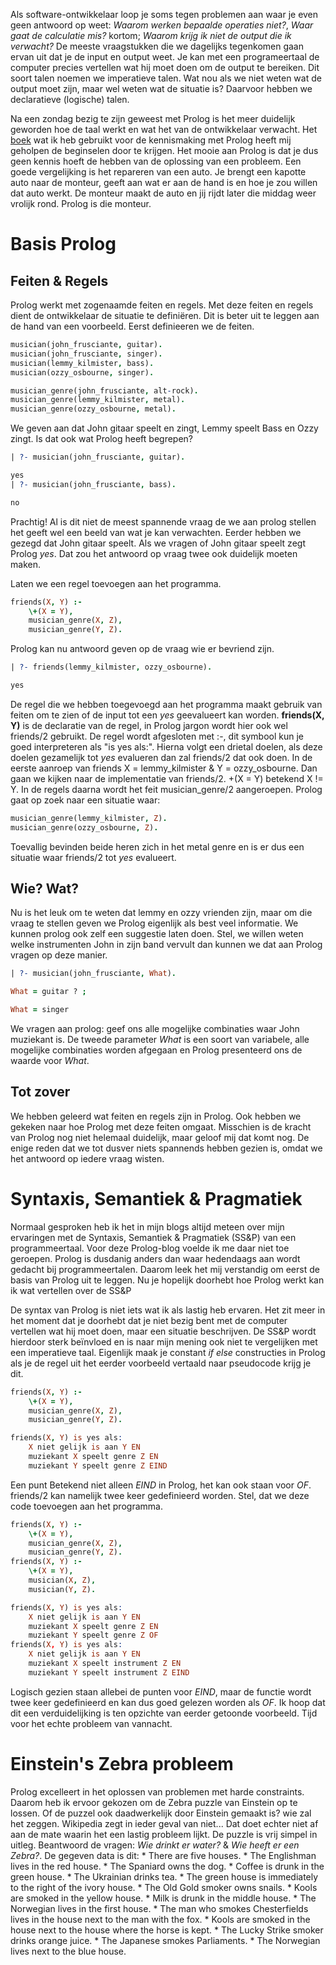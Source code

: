 Als software-ontwikkelaar loop je soms tegen problemen aan waar je even geen antwoord op weet: *Waarom werken bepaalde operaties niet?*, *Waar gaat de calculatie mis?* kortom; *Waarom krijg ik niet de output die ik verwacht?* De meeste vraagstukken die we dagelijks tegenkomen gaan ervan uit dat je de input en output weet. Je kan met een programeertaal de computer precies vertellen wat hij moet doen om de output te bereiken. Dit soort talen noemen we imperatieve talen. Wat nou als we niet weten wat de output moet zijn, maar wel weten wat de situatie is? Daarvoor hebben we declaratieve (logische) talen.

Na een zondag bezig te zijn geweest met Prolog is het meer duidelijk geworden hoe de taal werkt en wat het van de ontwikkelaar verwacht. Het [boek](https://www.amazon.com/Seven-Languages-Weeks-Programming-Programmers/dp/193435659X) wat ik heb gebruikt voor de kennismaking met Prolog heeft mij geholpen de beginselen door te krijgen. Het mooie aan Prolog is dat je dus geen kennis hoeft de hebben van de oplossing van een probleem. Een goede vergelijking is het repareren van een auto. Je brengt een kapotte auto naar de monteur, geeft aan wat er aan de hand is en hoe je zou willen dat auto werkt. De monteur maakt de auto en jij rijdt later die middag weer vrolijk rond. Prolog is die monteur.


# Basis Prolog

## Feiten & Regels
Prolog werkt met zogenaamde feiten en regels. Met deze feiten en regels dient de ontwikkelaar de situatie te definiëren. Dit is beter uit te leggen aan de hand van een voorbeeld. Eerst definieeren we de feiten.
```Prolog
musician(john_frusciante, guitar).
musician(john_frusciante, singer).
musician(lemmy_kilmister, bass).
musician(ozzy_osbourne, singer).

musician_genre(john_frusciante, alt-rock).
musician_genre(lemmy_kilmister, metal).
musician_genre(ozzy_osbourne, metal).
```

We geven aan dat John gitaar speelt en zingt, Lemmy speelt Bass en Ozzy zingt. Is dat ook wat Prolog heeft begrepen?
```Prolog
| ?- musician(john_frusciante, guitar).

yes
| ?- musician(john_frusciante, bass).

no
```
Prachtig! Al is dit niet de meest spannende vraag de we aan prolog stellen het geeft wel een beeld van wat je kan verwachten. Eerder hebben we gezegd dat John gitaar speelt. Als we vragen of John gitaar speelt zegt Prolog *yes*. Dat zou het antwoord op vraag twee ook duidelijk moeten maken.

Laten we een regel toevoegen aan het programma.
```Prolog
friends(X, Y) :- 
    \+(X = Y), 
    musician_genre(X, Z), 
    musician_genre(Y, Z).
```
Prolog kan nu antwoord geven op de vraag wie er bevriend zijn.
```Prolog
| ?- friends(lemmy_kilmister, ozzy_osbourne).

yes
```
De regel die we hebben toegevoegd aan het programma maakt gebruik van feiten om te zien of de input tot een *yes* geevalueert kan worden. **friends(X, Y)** is de declaratie van de regel, in Prolog jargon wordt hier ook wel friends/2 gebruikt. De regel wordt afgesloten met :-, dit symbool kun je goed interpreteren als "is yes als:". Hierna volgt een drietal doelen, als deze doelen gezamelijk tot *yes* evalueren dan zal friends/2 dat ook doen. In de eerste aanroep van friends X = lemmy_kilmister & Y = ozzy_osbourne. Dan gaan we kijken naar de implementatie van friends/2. \+(X = Y) betekend X != Y. In de regels daarna wordt het feit musician_genre/2 aangeroepen. Prolog gaat op zoek naar een situatie waar:
```Prolog
musician_genre(lemmy_kilmister, Z).
musician_genre(ozzy_osbourne, Z).
``` 
Toevallig bevinden beide heren zich in het metal genre en is er dus een situatie waar friends/2 tot *yes* evalueert.

## Wie? Wat?
Nu is het leuk om te weten dat lemmy en ozzy vrienden zijn, maar om die vraag te stellen geven we Prolog eigenlijk als best veel informatie. We kunnen prolog ook zelf een suggestie laten doen. Stel, we willen weten welke instrumenten John in zijn band vervult dan kunnen we dat aan Prolog vragen op deze manier.
```Prolog
| ?- musician(john_frusciante, What).

What = guitar ? ;

What = singer
```
We vragen aan prolog: geef ons alle mogelijke combinaties waar John muziekant is. De tweede parameter *What* is een soort van variabele, alle mogelijke combinaties worden afgegaan en Prolog presenteerd ons de waarde voor *What*.

## Tot zover
We hebben geleerd wat feiten en regels zijn in Prolog. Ook hebben we gekeken naar hoe Prolog met deze feiten omgaat. Misschien is de kracht van Prolog nog niet helemaal duidelijk, maar geloof mij dat komt nog. De enige reden dat we tot dusver niets spannends hebben gezien is, omdat we het antwoord op iedere vraag wisten.


# Syntaxis, Semantiek & Pragmatiek
Normaal gesproken heb ik het in mijn blogs altijd meteen over mijn ervaringen met de Syntaxis, Semantiek & Pragmatiek (SS&P) van een programmeertaal. Voor deze Prolog-blog voelde ik me daar niet toe geroepen. Prolog is dusdanig anders dan waar hedendaags aan wordt gedacht bij programmeertalen. Daarom leek het mij verstandig om eerst de basis van Prolog uit te leggen. Nu je hopelijk doorhebt hoe Prolog werkt kan ik wat vertellen over de SS&P

De syntax van Prolog is niet iets wat ik als lastig heb ervaren. Het zit meer in het moment dat je doorhebt dat je niet bezig bent met de computer vertellen wat hij moet doen, maar een situatie beschrijven. De SS&P wordt hierdoor sterk beïnvloed en is naar mijn mening ook niet te vergelijken met een imperatieve taal. Eigenlijk maak je constant *if else* constructies in Prolog als je de regel uit het eerder voorbeeld vertaald naar pseudocode krijg je dit.
```Prolog
friends(X, Y) :- 
    \+(X = Y), 
    musician_genre(X, Z), 
    musician_genre(Y, Z).

friends(X, Y) is yes als:
    X niet gelijk is aan Y EN
    muziekant X speelt genre Z EN
    muziekant Y speelt genre Z EIND
```
Een punt Betekend niet alleen *EIND* in Prolog, het kan ook staan voor *OF*. friends/2 kan namelijk twee keer gedefinieerd worden. Stel, dat we deze code toevoegen aan het programma.
```Prolog
friends(X, Y) :- 
    \+(X = Y), 
    musician_genre(X, Z), 
    musician_genre(Y, Z).
friends(X, Y) :- 
    \+(X = Y), 
    musician(X, Z), 
    musician(Y, Z).

friends(X, Y) is yes als:
    X niet gelijk is aan Y EN
    muziekant X speelt genre Z EN
    muziekant Y speelt genre Z OF
friends(X, Y) is yes als:
    X niet gelijk is aan Y EN
    muziekant X speelt instrument Z EN
    muziekant Y speelt instrument Z EIND
```
Logisch gezien staan allebei de punten voor *EIND*, maar de functie wordt twee keer gedefinieerd en kan dus goed gelezen worden als *OF*. Ik hoop dat dit een verduidelijking is ten opzichte van eerder getoonde voorbeeld. Tijd voor het echte probleem van vannacht.

# Einstein's Zebra probleem
Prolog excelleert in het oplossen van problemen met harde constraints. Daarom heb ik ervoor gekozen om de Zebra puzzle van Einstein op te lossen. Of de puzzel ook daadwerkelijk door Einstein gemaakt is? wie zal het zeggen. Wikipedia zegt in ieder geval van niet... Dat doet echter niet af aan de mate waarin het een lastig probleem lijkt. De puzzle is vrij simpel in uitleg. Beantwoord de vragen: *Wie drinkt er water?* & *Wie heeft er een Zebra?*. De gegeven data is dit:
    * There are five houses.
    * The Englishman lives in the red house.
    * The Spaniard owns the dog.
    * Coffee is drunk in the green house.
    * The Ukrainian drinks tea.
    * The green house is immediately to the right of the ivory house.
    * The Old Gold smoker owns snails.
    * Kools are smoked in the yellow house.
    * Milk is drunk in the middle house.
    * The Norwegian lives in the first house.
    * The man who smokes Chesterfields lives in the house next to the man with the fox.
    * Kools are smoked in the house next to the house where the horse is kept.
    * The Lucky Strike smoker drinks orange juice.
    * The Japanese smokes Parliaments.
    * The Norwegian lives next to the blue house.